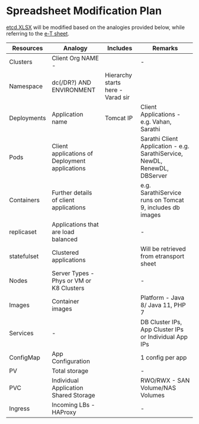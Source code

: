 # Spreadsheet Modification Plan
   
[etcd.XLSX](https://docs.google.com/spreadsheets/d/1_oHivMUs1j4XZFSn3yZTKNkx50YXNYqU/edit#gid=1916382268) will be modified based on the analogies provided below, while referring to the [e-T sheet](https://docs.google.com/spreadsheets/d/1eusMRNqXoCwfI_HlH9ILodZLxxTTpZX-4B2uOusbJ9A/edit#gid=0).

<div align="center">
  
| Resources      | Analogy                                        | Includes | Remarks                   |
|----------------|------------------------------------------------|-|--------------------------------------------|
| Clusters       | Client Org NAME -                             | |                  -                          |
| Namespace      | dc(/DR?) AND ENVIRONMENT | Hierarchy starts here - Varad sir     |
| Deployments    | Application name                               | Tomcat IP| Client Applications - e.g. Vahan, Sarathi  |
| Pods           | Client applications of Deployment applications | | Sarathi Client Application - e.g. SarathiService, NewDL, RenewDL, DBServer |
| Containers     | Further details of client applications         | | e.g. SarathiService runs on Tomcat 9, includes db images |
| replicaset     | Applications that are load balanced            |  |                   -                        |
| statefulset    | Clustered applications                          | | Will be retrieved from etransport sheet     |
| Nodes          | Server Types - Phys or VM or K8 Clusters       | |                     -                      |
| Images         | Container images                                | | Platform - Java 8/ Java 11, PHP 7 |
| Services       | -                                              | | DB Cluster IPs, App Cluster IPs or Individual App IPs |
| ConfigMap      | App Configuration                               | | 1 config per app                             |
| PV             | Total storage                                  | | -            |
| PVC            | Individual Application Shared Storage          | | RWO/RWX - SAN Volume/NAS Volumes            |
| Ingress        | Incoming LBs - HAProxy                         |  |                    -                       |

</div>
